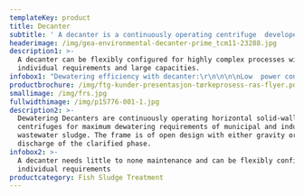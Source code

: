 ```yaml
---
templateKey: product
title: Decanter
subtitle: ' A decanter is a continuously operating centrifuge  developed specifically for the requirements of sludge (pre-) dewatering. '
headerimage: /img/gea-environmental-decanter-prime_tcm11-23288.jpg
description1: >-
  A decanter can be flexibly configured for highly complex processes with
  individual requirements and large capacities.
infobox1: "Dewatering efficiency with decanter:\r\n\n\n\nLow  power consumption down to 0.7 kWh/m³/h\r\n\nHigh g-force for maximum dewatering \r\n\nGentle feed geometry for optimum flocculation and low wear \r\n\nAll product-contacting parts are made of stainless steel \r\n\nLowest  space requirement (m³/h per m²)\r\n\nEasy to operate and maintain"
productbrochure: /img/ftg-kunder-presentasjon-tørkeprosess-ras-flyer.pdf
smallimage: /img/frs.jpg
fullwidthimage: /img/p15776-001-1.jpg
description2: >-
  Dewatering Decanters are continuously operating horizontal solid-wall bowl
  centrifuges for maximum dewatering requirements of municipal and industrial
  wastewater sludge. The frame is of open design with either gravity or pressure
  discharge of the clarified phase.
infobox2: >-
  A decanter needs little to none maintenance and can be flexibly configured for
  individual requirements
productcategory: Fish Sludge Treatment
---
```


